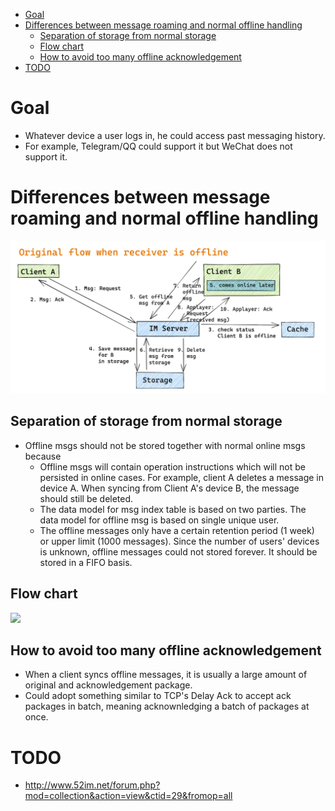 
- [Goal](#goal)
- [Differences between message roaming and normal offline handling](#differences-between-message-roaming-and-normal-offline-handling)
  - [Separation of storage from normal storage](#separation-of-storage-from-normal-storage)
  - [Flow chart](#flow-chart)
  - [How to avoid too many offline acknowledgement](#how-to-avoid-too-many-offline-acknowledgement)
- [TODO](#todo)

# Goal
* Whatever device a user logs in, he could access past messaging history. 
* For example, Telegram/QQ could support it but WeChat does not support it. 

# Differences between message roaming and normal offline handling

![](../.gitbook/assets/messenger_offline_sync_original.png)

## Separation of storage from normal storage
* Offline msgs should not be stored together with normal online msgs because
  * Offline msgs will contain operation instructions which will not be persisted in online cases. For example, client A deletes a message in device A. When syncing from Client A's device B, the message should still be deleted. 
  * The data model for msg index table is based on two parties. The data model for offline msg is based on single unique user.
  * The offline messages only have a certain retention period (1 week) or upper limit (1000 messages). Since the number of users' devices is unknown, offline messages could not stored forever. It should be stored in a FIFO basis.

## Flow chart

![](../.gitbook/assets/messenger\_offline\_sync.png)

## How to avoid too many offline acknowledgement
* When a client syncs offline messages, it is usually a large amount of original and acknowledgement package. 
* Could adopt something similar to TCP's Delay Ack to accept ack packages in batch, meaning acknownledging a batch of packages at once. 

# TODO
* http://www.52im.net/forum.php?mod=collection&action=view&ctid=29&fromop=all
